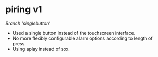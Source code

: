 # piring v1
_Branch 'singlebutton'_
- Used a single button instead of the touchscreen interface.
- No more flexibly configurable alarm options according to length of press.
- Using aplay instead of sox.
